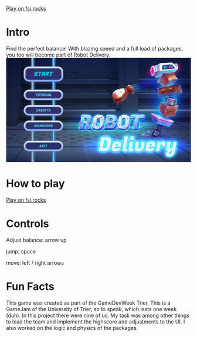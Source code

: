 [Play on fsi.rocks](http://gamedevweek.pages.fsi.rocks/ws-18_19/unity/delivery-robot/)

# Intro
Find the perfect balance! With blazing speed and a full load of packages, you too will become part of Robot Delivery.
![My animated logo](Assets/MainMenu.jpg)



# How to play
[Play on fsi.rocks](http://gamedevweek.pages.fsi.rocks/ws-18_19/unity/delivery-robot/)
# Controls
Adjust balance: arrow up

jump: space

move: left / right arrows

# Fun Facts
This game was created as part of the GameDevWeek Trier. This is a GameJam of the University of Trier, so to speak, which lasts one week (duh). In this project there were nine of us. My task was among other things to lead the team and implement the highscore and adjustments to the UI. I also worked on the logic and physics of the packages.


